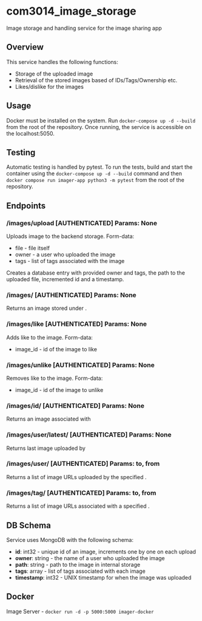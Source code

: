 # com3014_image_storage

Image storage and handling service for the image sharing app

## Overview
This service handles the following functions:
- Storage of the uploaded image
- Retrieval of the stored images based of IDs/Tags/Ownership etc.
- Likes/dislike for the images

## Usage
Docker must be installed on the system. Run `docker-compose up -d --build` from the root of the repository. Once running, the service is accessible on the localhost:5050.

## Testing
Automatic testing is handled by pytest. To run the tests, build and start the container using the `docker-compose up -d --build` command and then `docker compose run imager-app python3 -m pytest` from the root of the repository.

## Endpoints

### **/images/upload** [AUTHENTICATED] Params: None

Uploads image to the backend storage. Form-data:

- file - file itself
- owner - a user who uploaded the image
- tags - list of tags associated with the image

Creates a database entry with provided owner and tags, the path to the uploaded file, incremented id and a timestamp.

### **/images/<filename>** [AUTHENTICATED] Params: None

Returns an image stored under <filename>.

### **/images/like** [AUTHENTICATED] Params: None

Adds like to the image. Form-data:

- image_id - id of the image to like

### **/images/unlike** [AUTHENTICATED] Params: None

Removes like to the image. Form-data:

- image_id - id of the image to unlike

### **/images/id/<id>** [AUTHENTICATED] Params: None

Returns an image associated with <id>

### **/images/user/latest/<owner>** [AUTHENTICATED] Params: None

Returns last image uploaded by <owner>

### **/images/user/<owner>** [AUTHENTICATED] Params: to, from

Returns a list of image URLs uploaded by the specified <owner>.

### **/images/tag/<tag>** [AUTHENTICATED] Params: to, from

Returns a list of image URLs associated with a specified <tag>.

## DB Schema

Service uses MongoDB with the following schema:

- **id**: int32 - unique id of an image, increments one by one on each upload
- **owner**: string - the name of a user who uploaded the image
- **path**: string - path to the image in internal storage
- **tags**: array - list of tags associated with each image
- **timestamp**: int32 - UNIX timestamp for when the image was uploaded

## Docker

Image Server - `docker run -d -p 5000:5000 imager-docker`